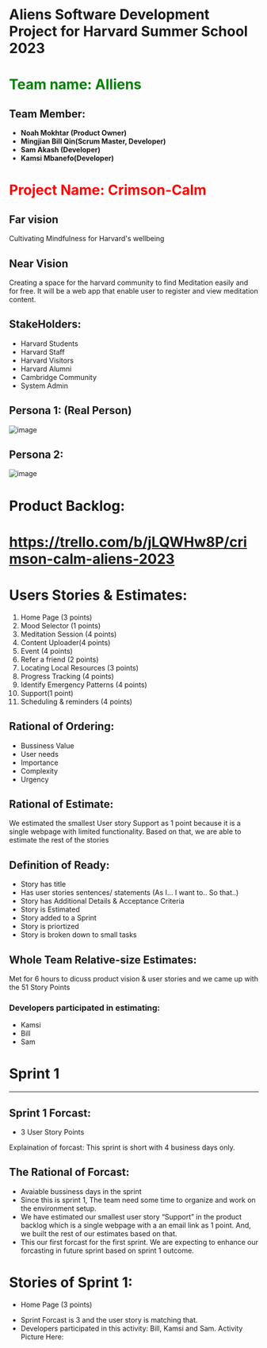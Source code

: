 # Aliens Software Development Project for Harvard Summer School 2023
##
# <font color="Green"> Team name: Alliens </font>

## **Team Member:**

- **Noah Mokhtar (Product Owner)** 
- **Mingjian Bill Qin(Scrum Master, Developer)** 
- **Sam Akash (Developer)** 
- **Kamsi Mbanefo(Developer)**


# <font color="red"> Project Name: Crimson-Calm </font>

## **Far vision**
 Cultivating Mindfulness for Harvard's wellbeing

## **Near Vision**
Creating a space for the harvard community to find Meditation easily and for free. It will be a web app that enable user to register and view meditation content. 

## **StakeHolders:**
- Harvard Students
- Harvard Staff 
- Harvard Visitors
- Harvard Alumni
- Cambridge Community
- System Admin

## **Persona 1: (Real Person)**
![image](https://github.com/rhit-qin13/Aliens/assets/112580159/30e277d6-0f08-4ae8-974b-773a24f4702d)

## **Persona 2:**
![image](https://github.com/rhit-qin13/Aliens/assets/112580159/ce1246f6-2ec6-425f-9bd0-94cf4aad1d78)

# **Product Backlog:**
# https://trello.com/b/jLQWHw8P/crimson-calm-aliens-2023


# **Users Stories & Estimates:**
1. Home Page (3 points)
2. Mood Selector (1 points)
3. Meditation Session (4 points)
4. Content Uploader(4 points)
5. Event (4 points)
6. Refer a friend (2 points)
7. Locating Local Resources (3 points)
8. Progress Tracking (4 points)
9. Identify Emergency Patterns (4 points)
10. Support(1 point)
11. Scheduling & reminders (4 points)

## **Rational of Ordering:**
- Bussiness Value
- User needs
- Importance
- Complexity
- Urgency 
## **Rational of Estimate:**
 We estimated the smallest User story Support as 1 point because it is a single webpage with limited functionality. 
 Based on that, we are able to estimate the rest of the stories 
 
## **Definition of Ready:**
- Story has title
- Has user stories sentences/ statements (As I… I want to.. So that..)
- Story has Additional Details & Acceptance Criteria
- Story is Estimated 
- Story added to a Sprint
- Story is priortized
- Story is broken down to small tasks

## Whole Team Relative-size Estimates: 
Met for 6 hours to dicuss product vision & user 
stories and we came up with the 51 Story Points 


### **Developers participated in estimating:**
- Kamsi
- Bill
- Sam

  

# Sprint 1
-----------------

## Sprint 1 Forcast:
- 3 User Story Points

Explaination of forcast: This sprint is short with 4 business days only. 


## The Rational of Forcast:
- Avaiable bussiness days in the sprint
- Since this is sprint 1, The team need some time to organize and work on the environment setup. 
- We have estimated our smallest user story “Support” in the product backlog which is a single webpage with a an email link as 1 point. And, we built the rest of our estimates based on that.
- This our first forcast for the first sprint. We are expecting to enhance our forcasting in future sprint based on sprint 1 outcome.


# Stories of Sprint 1:
- Home Page (3 points)

* Sprint Forcast is 3 and the user story is matching that.
* Developers participated in this activity: Bill, Kamsi and Sam.
Activity Picture Here:








